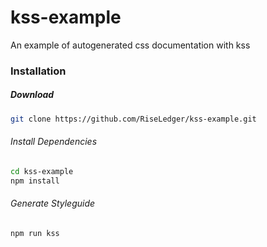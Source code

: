 # kss-example
An example of autogenerated css documentation with kss

### Installation
##### Download
```bash
git clone https://github.com/RiseLedger/kss-example.git
```
###### Install Dependencies
```bash
cd kss-example
npm install
```
###### Generate Styleguide
```bash
npm run kss
```
